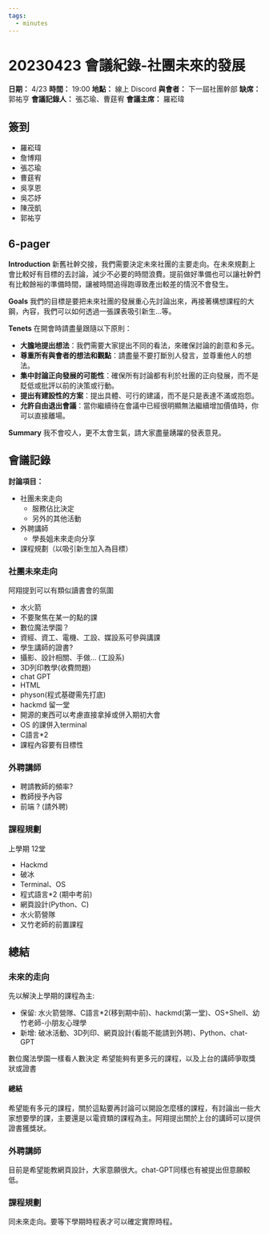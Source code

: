 ```yaml
---
tags:
  - minutes
---
```

# 20230423 會議紀錄-社團未來的發展

**日期：** 4/23
**時間：** 19:00
**地點：** 線上 Discord
**與會者：** 下一屆社團幹部
**缺席：** 郭祐亨
**會議記錄人：** 張芯瑜、曹莛宥
**會議主席：** 羅崧瑋

## 簽到

- 羅崧瑋
- 詹博翔
- 張芯瑜
- 曹莛宥
- 吳享恩
- 吳芯妤
- 陳茂凱
- 郭祐亨

## 6-pager

**Introduction**
新舊社幹交接，我們需要決定未來社團的主要走向。在未來規劃上會比較好有目標的去討論，減少不必要的時間浪費。提前做好準備也可以讓社幹們有比較餘裕的準備時間，讓被時間追得跑導致產出較差的情況不會發生。

**Goals**
我們的目標是要把未來社團的發展重心先討論出來，再接著構想課程的大鋼，內容，我們可以如何透過一張課表吸引新生...等。

**Tenets**
在開會時請盡量跟隨以下原則：

- **大膽地提出想法**：我們需要大家提出不同的看法，來確保討論的創意和多元。
- **尊重所有與會者的想法和觀點**：請盡量不要打斷別人發言，並尊重他人的想法。
- **集中討論正向發展的可能性**：確保所有討論都有利於社團的正向發展，而不是貶低或批評以前的決策或行動。
- **提出有建設性的方案**：提出具體、可行的建議，而不是只是表達不滿或抱怨。
- **允許自由退出會議**：當你繼續待在會議中已經很明顯無法繼續增加價值時，你可以直接離場。

**Summary**
我不會咬人，更不太會生氣，請大家盡量踴躍的發表意見。

## 會議記錄

**討論項目：**

- 社團未來走向
  - 服務佔比決定
  - 另外的其他活動
- 外聘講師
  - 學長姐未來走向分享
- 課程規劃（以吸引新生加入為目標）

### 社團未來走向

阿翔提到可以有類似讀書會的氛圍

- 水火箭
- 不要聚焦在某一的點的課
- 數位魔法學園？
- 資經、資工、電機、工設、媒設系可參與講課
- 學生講師的證書?
- 攝影、設計相關、手做... (工設系)
- 3D列印教學(收費問題)
- chat GPT
- HTML
- physon(程式基礎需先打底)
- hackmd 留一堂
- 開源的東西可以考慮直接拿掉或併入期初大會
- OS 的課併入terminal
- C語言*2
- 課程內容要有目標性

### 外聘講師

- 聘請教師的頻率?
- 教師授予內容
- 前端 ? (請外聘)

### 課程規劃

上學期 12堂

- Hackmd
- 破冰
- Terminal、OS
- 程式語言*2 (期中考前)
- 網頁設計(Python、C)
- 水火箭營隊
- 又竹老師的前置課程

## 總結

### 未來的走向

先以解決上學期的課程為主:

- 保留: 水火箭營隊、C語言*2(移到期中前)、hackmd(第一堂)、OS+Shell、幼竹老師-小朋友心理學
- 新增: 破冰活動、3D列印、網頁設計(看能不能請到外聘)、Python、chat-GPT

數位魔法學園一樣看人數決定
希望能夠有更多元的課程，以及上台的講師爭取獎狀或證書

#### 總結

希望能有多元的課程，關於這點要再討論可以開設怎麼樣的課程，有討論出一些大家想要學的課，主要還是以電資類的課程為主。阿翔提出關於上台的講師可以提供證書獲獎狀。

### 外聘講師

目前是希望能教網頁設計，大家意願很大。chat-GPT同樣也有被提出但意願較低。

### 課程規劃

同未來走向。要等下學期時程表才可以確定實際時程。

<!--
09/ 開學日 
09/ 期初大會（迎新）、開源    
09/ HackMD   
09/ Ｃ語言教學（一）
  
#### 十月

10/      
10/    
10/   
10/ 期中考前一週放假    
10/ 期中考週     

#### 十一月

11/     
11/    
11/    
11/    

#### 十二月

12/    
12/    
12/ 期末大會

12/ 期末考前一週放假     

### 2023年

  

#### 一月

01/ 期末考週放假（寒假開始）    
-->
